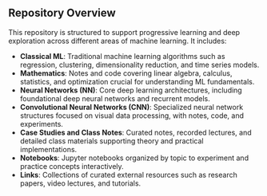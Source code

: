 ## Repository Overview

This repository is structured to support progressive learning and deep exploration across different areas of machine learning. It includes:

- **Classical ML**: Traditional machine learning algorithms such as regression, clustering, dimensionality reduction, and time series models.
- **Mathematics**: Notes and code covering linear algebra, calculus, statistics, and optimization crucial for understanding ML fundamentals.
- **Neural Networks (NN)**: Core deep learning architectures, including foundational deep neural networks and recurrent models.
- **Convolutional Neural Networks (CNN)**: Specialized neural network structures focused on visual data processing, with notes, code, and experiments.
- **Case Studies and Class Notes**: Curated notes, recorded lectures, and detailed class materials supporting theory and practical implementations.
- **Notebooks**: Jupyter notebooks organized by topic to experiment and practice concepts interactively.
- **Links**: Collections of curated external resources such as research papers, video lectures, and tutorials.

